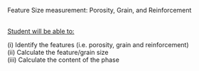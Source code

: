 Feature Size measurement: Porosity, Grain, and Reinforcement<br><br>

<u>Student will be able to:</u><br>

(i)	Identify the features (i.e. porosity, grain and reinforcement)<br>
(ii)	Calculate the feature/grain size<br>
(iii)	Calculate the content of the phase
